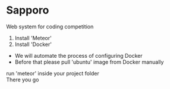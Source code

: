 # Sapporo
Web system for coding competition

1. Install 'Meteor'<br>
2. Install 'Docker'<br>
* We will automate the process of configuring Docker
* Before that please pull 'ubuntu' image from Docker manually

run 'meteor' inside your project folder<br>
There you go<br>
